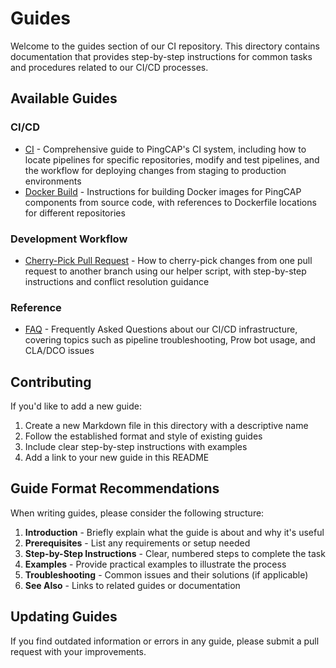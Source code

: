 # Guides

Welcome to the guides section of our CI repository. This directory contains documentation that provides step-by-step instructions for common tasks and procedures related to our CI/CD processes.

## Available Guides

### CI/CD

- [CI](./CI.md) - Comprehensive guide to PingCAP's CI system, including how to locate pipelines for specific repositories, modify and test pipelines, and the workflow for deploying changes from staging to production environments
- [Docker Build](./docker-build.md) - Instructions for building Docker images for PingCAP components from source code, with references to Dockerfile locations for different repositories

### Development Workflow

- [Cherry-Pick Pull Request](./cherry-pick-pull-request.md) - How to cherry-pick changes from one pull request to another branch using our helper script, with step-by-step instructions and conflict resolution guidance

### Reference

- [FAQ](./FAQ.md) - Frequently Asked Questions about our CI/CD infrastructure, covering topics such as pipeline troubleshooting, Prow bot usage, and CLA/DCO issues

## Contributing

If you'd like to add a new guide:

1. Create a new Markdown file in this directory with a descriptive name
2. Follow the established format and style of existing guides
3. Include clear step-by-step instructions with examples
4. Add a link to your new guide in this README

## Guide Format Recommendations

When writing guides, please consider the following structure:

1. **Introduction** - Briefly explain what the guide is about and why it's useful
2. **Prerequisites** - List any requirements or setup needed
3. **Step-by-Step Instructions** - Clear, numbered steps to complete the task
4. **Examples** - Provide practical examples to illustrate the process
5. **Troubleshooting** - Common issues and their solutions (if applicable)
6. **See Also** - Links to related guides or documentation

## Updating Guides

If you find outdated information or errors in any guide, please submit a pull request with your improvements.
